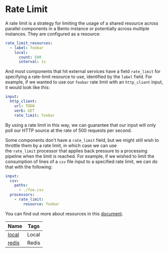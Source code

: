 # Rate Limit

A rate limit is a strategy for limiting the usage of a shared resource across parallel components in a Bento instance or potentially across multiple instances. They are configured as a resource:

```yaml
rate_limit_resources:
  - label: foobar
    local:
      count: 500
      interval: 1s
```

And most components that hit external services have a field `rate_limit` for specifying a rate-limit resource to use, identified by the `label` field. For example, if we wanted to use our `foobar` rate limit with an `http_client` input, it would look like this:

```yaml
input:
  http_client:
    url: TODO
    verb: GET
    rate_limit: foobar
```

By using a rate limit in this way, we can guarantee that our input will only poll our HTTP source at the rate of 500 requests per second.

Some components don't have a `rate_limit` field, but we might still wish to throttle them by a rate limit, in which case we can use the `rate_limit` processor that applies back pressure to a processing pipeline when the limit is reached. For example, if we wished to limit the consumption of lines of a `csv` file input to a specified rate limit, we can do that with the following:

```yaml
input:
  csv:
    paths:
      - ./foo.csv
  processors:
    - rate_limit:
        resource: foobar
```

You can find out more about resources in this [document](/resources/stacks/bento/configurations/resources/).

<div style="text-align: center;" markdown="1">

|Name|Tags|
|---|---|
|[local](/resources/stacks/bento/components/rate_limit/local/)|Local|
|[redis](/resources/stacks/bento/components/rate_limit/redis/)|Redis |

</div>